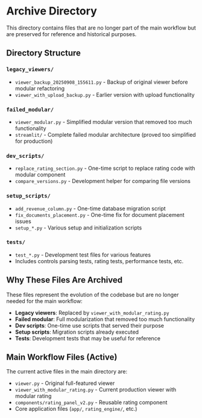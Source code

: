 # Archive Directory

This directory contains files that are no longer part of the main workflow but are preserved for reference and historical purposes.

## Directory Structure

### `legacy_viewers/`
- `viewer_backup_20250908_155611.py` - Backup of original viewer before modular refactoring
- `viewer_with_upload_backup.py` - Earlier version with upload functionality

### `failed_modular/`
- `viewer_modular.py` - Simplified modular version that removed too much functionality
- `streamlit/` - Complete failed modular architecture (proved too simplified for production)

### `dev_scripts/`
- `replace_rating_section.py` - One-time script to replace rating code with modular component
- `compare_versions.py` - Development helper for comparing file versions

### `setup_scripts/`
- `add_revenue_column.py` - One-time database migration script
- `fix_documents_placement.py` - One-time fix for document placement issues
- `setup_*.py` - Various setup and initialization scripts

### `tests/`
- `test_*.py` - Development test files for various features
- Includes controls parsing tests, rating tests, performance tests, etc.

## Why These Files Are Archived

These files represent the evolution of the codebase but are no longer needed for the main workflow:
- **Legacy viewers**: Replaced by `viewer_with_modular_rating.py`
- **Failed modular**: Full modularization that removed too much functionality
- **Dev scripts**: One-time use scripts that served their purpose
- **Setup scripts**: Migration scripts already executed
- **Tests**: Development tests that may be useful for reference

## Main Workflow Files (Active)

The current active files in the main directory are:
- `viewer.py` - Original full-featured viewer
- `viewer_with_modular_rating.py` - Current production viewer with modular rating
- `components/rating_panel_v2.py` - Reusable rating component
- Core application files (`app/`, `rating_engine/`, etc.)